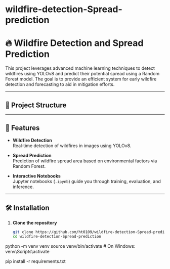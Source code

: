 # wildfire-detection-Spread-prediction

# 🔥 Wildfire Detection and Spread Prediction

This project leverages advanced machine learning techniques to detect wildfires using YOLOv8 and predict their potential spread using a Random Forest model. The goal is to provide an efficient system for early wildfire detection and forecasting to aid in mitigation efforts.

---

## 📁 Project Structure


---

## 🚀 Features

- **Wildfire Detection**  
  Real‑time detection of wildfires in images using YOLOv8.

- **Spread Prediction**  
  Prediction of wildfire spread area based on environmental factors via Random Forest.

- **Interactive Notebooks**  
  Jupyter notebooks (`.ipynb`) guide you through training, evaluation, and inference.

---

## 🛠️ Installation

1. **Clone the repository**  
   ```bash
   git clone https://github.com/ht0109/wildfire-detection-Spread-prediction.git
   cd wildfire-detection-Spread-prediction

python -m venv venv
source venv/bin/activate      # On Windows: venv\Scripts\activate

pip install -r requirements.txt
